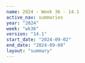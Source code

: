 ```yaml
---
name: 2024 - Week 36 - 14.1
active_nav: summaries
year: "2024"
week: "wk36"
version: "14.1"
start_date: "2024-09-02"
end_date: "2024-09-08"
layout: "summary"
---
```

